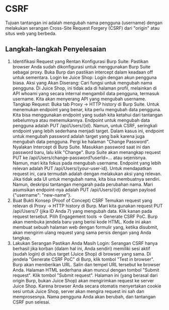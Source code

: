 # CSRF

Tujuan tantangan ini adalah mengubah nama pengguna (username) dengan melakukan serangan Cross-Site Request Forgery (CSRF) dari "origin" atau situs web yang berbeda.

## Langkah-langkah Penyelesaian

1. Identifikasi Request yang Rentan
Konfigurasi Burp Suite: Pastikan browser Anda sudah dikonfigurasi untuk menggunakan Burp Suite sebagai proxy. Buka Burp dan pastikan intercept dalam keadaan off untuk sementara.
Login ke Juice Shop: Login dengan akun pengguna biasa.
Aksi yang Akan Diserang: Cari fungsi untuk mengubah nama pengguna. Di Juice Shop, ini tidak ada di halaman profil, melainkan di API whoami yang secara internal mengambil data pengguna, termasuk username. Kita akan menyerang API yang mengubah username.
Tangkap Request:
Buka tab Proxy -> HTTP history di Burp Suite.
Untuk menemukan endpoint yang benar, kita perlu mengubah data pengguna. Kita bisa menggunakan endpoint yang sudah kita ketahui dari tantangan sebelumnya atau menemukannya. Endpoint untuk mengubah data pengguna adalah PUT /api/Users/{id}. Namun, untuk CSRF, seringkali endpoint yang lebih sederhana menjadi target. Dalam kasus ini, endpoint untuk mengubah password adalah target yang baik karena juga mengubah data pengguna.
Pergi ke halaman "Change Password".
Nyalakan Intercept di Burp Suite.
Masukkan password saat ini dan password baru, lalu klik "Change".
Burp Suite akan menangkap request PUT ke /api/Users/change-password?userId=... atau sejenisnya. Namun, mari kita fokus pada mengubah username. Endpoint yang lebih relevan adalah PUT /api/Users/{your-user-id}.
Untuk mendapatkan request ini, cara termudah adalah dengan melakukan aksi yang relevan. Jika tidak ada UI untuk mengubah nama, kita bisa membuatnya sendiri. Namun, deskripsi tantangan mengarah pada perubahan nama. Mari asumsikan endpoint-nya adalah PUT /api/Users/{id} dengan payload {"username": "new-name"}.
2. Buat Bukti Konsep (Proof of Concept) CSRF
Temukan request yang relevan di Proxy -> HTTP history di Burp. Mari kita gunakan request PUT /api/Users/7 (jika ID Anda 7) yang mengubah data.
Klik kanan pada request tersebut.
Pilih Engagement tools -> Generate CSRF PoC.
Burp akan membuka jendela baru yang berisi kode HTML. Kode ini akan membuat sebuah halaman web dengan formulir yang, ketika disubmit, akan mengirim ulang request yang sama persis dengan yang Anda tangkap.
3. Lakukan Serangan
Pastikan Anda Masih Login: Serangan CSRF hanya berhasil jika korban (dalam hal ini, Anda sendiri) memiliki sesi aktif (sudah login) di situs target (Juice Shop) di browser yang sama.
Di jendela "Generate CSRF PoC" di Burp, klik tombol "Test in browser".
Burp akan memberikan URL. Salin dan tempel URL tersebut ke browser Anda.
Halaman HTML sederhana akan muncul dengan tombol "Submit request".
Klik tombol "Submit request".
Halaman ini (yang berasal dari origin Burp, bukan Juice Shop) akan mengirimkan request ke server Juice Shop. Karena browser Anda secara otomatis menyertakan cookie sesi untuk Juice Shop, server akan mengira request ini sah dan memprosesnya.
Nama pengguna Anda akan berubah, dan tantangan CSRF pun selesai.

